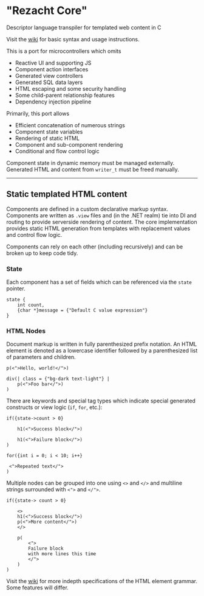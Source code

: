 # "Rezacht Core"
Descriptor language transpiler for templated web content in C

Visit the [wiki](https://github.com/jibini-net/SourceGeneration/wiki) for basic syntax and usage instructions.

This is a port for microcontrollers which omits
 - Reactive UI and supporting JS
 - Component action interfaces
 - Generated view controllers
 - Generated SQL data layers
 - HTML escaping and some security handling
 - Some child-parent relationship features
 - Dependency injection pipeline

Primarily, this port allows
 - Efficient concatenation of numerous strings
 - Component state variables
 - Rendering of static HTML
 - Component and sub-component rendering
 - Conditional and flow control logic

Component state in dynamic memory must be managed externally. Generated HTML and content from `writer_t` must be freed manually.

---

## Static templated HTML content

Components are defined in a custom declarative markup syntax. Components
are written as `.view` files and (in the .NET realm) tie into DI and routing to provide
serverside rendering of content. The core implementation provides static HTML generation
from templates with replacement values and control flow logic.

Components can rely on each other (including recursively) and can be broken up to keep
code tidy.

### State

Each component has a set of fields which can be referenced via the `state` pointer.

```
state {
    int count,
    {char *}message = {"Default C value expression"}
}
```

### HTML Nodes

Document markup is written in fully parenthesized prefix notation. An HTML element
is denoted as a lowercase identifier followed by a parenthesized list of parameters
and children.

```
p(<">Hello, world!</">)
```

```
div(| class = {"bg-dark text-light"} |
    p(<">Foo bar</">)
)
```

There are keywords and special tag types which indicate special generated constructs
or view logic (`if`, `for`, etc.):

```
if({state->count > 0}

    h1(<">Success block</">)
    
    h1(<">Failure block</">)
)

for({int i = 0; i < 10; i++}

 <">Repeated text</">
)
```

Multiple nodes can be grouped into one using `<>` and `</>` and multiline strings
surrounded with `<">` and `</">`.

```
if({state-> count > 0}

    <>
    h1(<">Success block</">)
    p(<">More content</">)
    </>
    
    p(
        <">
        Failure block
        with more lines this time
        </">
    )
)
```

Visit the [wiki](https://github.com/jibini-net/SourceGeneration/wiki) for more indepth
specifications of the HTML element grammar. Some features will differ.
